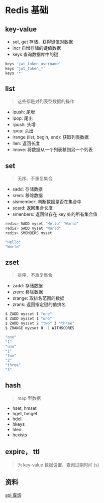 # Redis 基础

## key-value

- set, get 存储，获得键值对数据
- incr 自增存储的键值数据
- keys 查询数据库中的键

```bash
keys 'jwt_token_username'
keys 'jwt_token_*'
keys '*'
```

## list

> 这些都是对列表型数据的操作

- lpush: 尾增
- lpop: 尾出
- rpush: 头增
- rpop: 头出
- lrange (list, begin, end): 获取列表数据
- llen: 返回长度
- lmove: 将数据从一个列表移到另一个列表

## set

> 无序、不重复集合

- sadd: 存储数据
- srem: 移除数据
- sismember: 判断数据是否在集合中
- scard: 返回集合长度
- smenbers: 返回储存在 key 处的所有集合值

```bash
redis> SADD myset "Hello" "World"
redis> SADD myset "World"
redis> SMEMBERS myset

"Hello"
"World"
```

## zset

> 排序、不重复集合

- zadd: 存储数据
- zrem: 移除数据
- zrange: 取排名范围的数据
- zrank: 返回指定键的值排名

```bash
$ ZADD myzset 1 "one"
$ ZADD myzset 1 "uno"
$ ZADD myzset 2 "two" 3 "three"
$ ZRANGE myzset 0 -1 WITHSCORES

"one"
"1"
"uno"
"1"
"two"
"2"
"three"
"3"
```

## hash

> map 型数据

- hset, hmset
- hget, hmget
- hdel
- hkeys
- hlen
- hexists

## expire， ttl

> 为 key-value 数据设置、查询过期时间 (s)

## 资料

[api 查询](https://redis.io/docs/latest/commands/)
